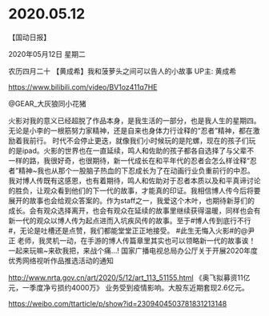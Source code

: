 # 2020.05.12

【国动日报】

2020年05月12日  星期二

农历四月二十
 【黄成希】我和菠萝头之间可以告人的小故事 UP主: 黄成希

https://www.bilibili.com/video/BV1oz411q7HE

@GEAR_大灰狼同小花猪                            

火影对我的意义已经超脱了作品本身，是我生活的一部分，也是我人生的星期四。无论是小李的一根筋努力家精神，还是自来也身体力行诠释的“忍者”精神，都在激励着我前行。
时代不会停止更迭，就像我们小时候玩的是陀螺，现在的孩子们玩的是ipad。火影的世界也在一直延续，鸣人和佐助的孩子都各自选择了与父辈不一样的路，我很好奇，也很期待，新一代成长在和平年代的忍者会怎么样诠释“忍者”精神~我也从那个一股脑子热血的下忍成长为了在动画行业负重前行的中忍。我对博人传既有这感恩，也有着期待，鸣人和佐助对于忍者本质以及和平真谛讨论的胜负，让观众看到他们的下一代的故事，才能真的印证。我相信博人传今后将要展开的故事也会给观众答案的。作为staff之一，我爱这个木叶，也期待新芽们的成长。会有观众选择离开，也会有观众在延续的故事里继续获得温暖，同样也会有新一代的观众以博人传为起点进而入坑疾风传的故事。至于#博人传到底行不行#，无论是吐槽还是点赞，我们都能堂堂正正地接受。
#此生无悔入火影#的@尹正  老师，我灵机一动，在手游的博人传篇章里其实也可以领略新一代的故事诶！一起来玩嘛~来砍我把，来战个痛...! 
国家广播电视总局办公厅关于开展2020年度优秀网络视听作品推选活动的通知

http://www.nrta.gov.cn/art/2020/5/12/art_113_51155.html
 《奥飞拟募资11亿元，一季度净亏损约4000万》 业务受到疫情影响。大股东近期套现2.6亿元。

https://weibo.com/ttarticle/p/show?id=2309404503781831213148

 